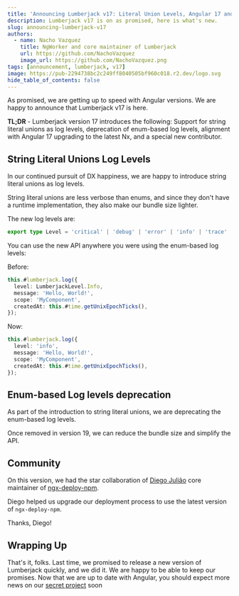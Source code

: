 ```yaml
---
title: 'Announcing Lumberjack v17: Literal Union Levels, Angular 17 and a new Contributor'
description: Lumberjack v17 is on as promised, here is what's new.
slug: announcing-lumberjack-v17
authors:
  - name: Nacho Vazquez
    title: NgWorker and core maintainer of Lumberjack
    url: https://github.com/NachoVazquez
    image_url: https://github.com/NachoVazquez.png
tags: [announcement, lumberjack, v17]
image: https://pub-2294738bc2c249ff8040505bf960c018.r2.dev/logo.svg
hide_table_of_contents: false
---
```


As promised, we are getting up to speed with Angular versions. We are happy to announce that Lumberjack v17 is here.

**TL;DR** - Lumberjack version 17 introduces the following: Support for string literal unions as log levels, deprecation of enum-based log levels, alignment with Angular 17 upgrading to the latest Nx, and a special new contributor.

## String Literal Unions Log Levels

In our continued pursuit of DX happiness, we are happy to introduce string literal unions as log levels.

String literal unions are less verbose than enums, and since they don't have a runtime implementation, they also make our bundle size lighter.

The new log levels are:

```ts
export type Level = 'critical' | 'debug' | 'error' | 'info' | 'trace' | 'verbose' | 'warn';
```

You can use the new API anywhere you were using the enum-based log levels:

Before:

```ts
this.#lumberjack.log({
  level: LumberjackLevel.Info,
  message: 'Hello, World!',
  scope: 'MyComponent',
  createdAt: this.#time.getUnixEpochTicks(),
});
```

Now:

```ts
this.#lumberjack.log({
  level: 'info',
  message: 'Hello, World!',
  scope: 'MyComponent',
  createdAt: this.#time.getUnixEpochTicks(),
});
```

## Enum-based Log levels deprecation

As part of the introduction to string literal unions, we are deprecating the enum-based log levels.

Once removed in version 19, we can reduce the bundle size and simplify the API.

## Community

On this version, we had the star collaboration of [Diego Julião](https://github.com/dianjuar) core maintainer of [ngx-deploy-npm](https://github.com/bikecoders/ngx-deploy-npm).

Diego helped us upgrade our deployment process to use the latest version of `ngx-deploy-npm`.

Thanks, Diego!

## Wrapping Up

That's it, folks. Last time, we promised to release a new version of Lumberjack quickly, and we did it. We are happy to be able to keep our promises. Now that we are up to date with Angular, you should expect more news on our [secret project](https://ngworker.github.io/lumberjack/blog/announcing-lumberjack-v16/#ambitious-secret-project) soon
